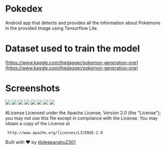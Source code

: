 # Pokedex
Android app that detects and provides all the information about Pokémons in the provided Image using Tensorflow Lite. 

# Dataset used to train the model

[https://www.kaggle.com/thedagger/pokemon-generation-one](https://www.kaggle.com/thedagger/pokemon-generation-one)

# Screenshots 
![](https://i.imgur.com/YQFK5Zx.png) 
![](https://i.imgur.com/5XrqjeQ.jpg?2) 
![](https://i.imgur.com/Phm0Qc5.jpg?1) 
![](https://i.imgur.com/lPXtb4x.jpg?1) 
![](https://i.imgur.com/zcphE4f.jpg?1) 
![](https://i.imgur.com/l5vfErX.jpg?1)
![](https://i.imgur.com/wFO5wnF.jpg?1) 
![](https://i.imgur.com/L6bMqQc.jpg?1)

#License
 Licensed under the Apache License, Version 2.0 (the "License");
 you may not use this file except in compliance with the License.
 You may obtain a copy of the License at

     http://www.apache.org/licenses/LICENSE-2.0


Built with ❤️ by [@deepanshu2301](https://github.com/deepanshu2301)
